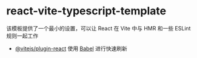 # react-vite-typescript-template

该模板提供了一个最小的设置，可以让 React 在 Vite 中与 HMR 和一些 ESLint 规则一起工作

- [@vitejs/plugin-react](https://github.com/vitejs/vite-plugin-react/blob/main/packages/plugin-react/README.md) 使用 [Babel](https://babeljs.io/) 进行快速刷新
